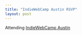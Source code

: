 ```yaml
---
title: "IndieWebCamp Austin RSVP"
layout: post
---
```

<data class="p-rsvp" value="yes">Attending <a href="https://2017.indieweb.org/austin" class="u-in-reply-to">IndieWebCamp Austin</a></data>
